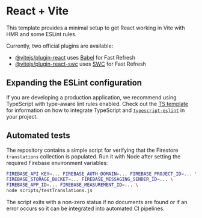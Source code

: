 # React + Vite

This template provides a minimal setup to get React working in Vite with HMR and some ESLint rules.

Currently, two official plugins are available:

- [@vitejs/plugin-react](https://github.com/vitejs/vite-plugin-react/blob/main/packages/plugin-react) uses [Babel](https://babeljs.io/) for Fast Refresh
- [@vitejs/plugin-react-swc](https://github.com/vitejs/vite-plugin-react/blob/main/packages/plugin-react-swc) uses [SWC](https://swc.rs/) for Fast Refresh

## Expanding the ESLint configuration

If you are developing a production application, we recommend using TypeScript with type-aware lint rules enabled. Check out the [TS template](https://github.com/vitejs/vite/tree/main/packages/create-vite/template-react-ts) for information on how to integrate TypeScript and [`typescript-eslint`](https://typescript-eslint.io) in your project.

## Automated tests

The repository contains a simple script for verifying that the Firestore
`translations` collection is populated. Run it with Node after setting the
required Firebase environment variables:

```bash
FIREBASE_API_KEY=... FIREBASE_AUTH_DOMAIN=... FIREBASE_PROJECT_ID=... \
FIREBASE_STORAGE_BUCKET=... FIREBASE_MESSAGING_SENDER_ID=... \
FIREBASE_APP_ID=... FIREBASE_MEASUREMENT_ID=... \
node scripts/testTranslations.js
```

The script exits with a non-zero status if no documents are found or if an error
occurs so it can be integrated into automated CI pipelines.
